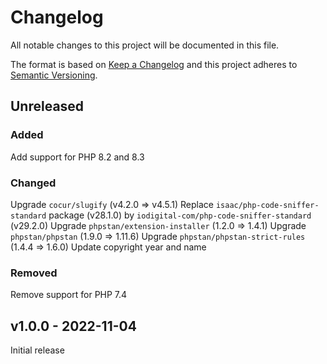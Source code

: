 # Changelog
All notable changes to this project will be documented in this file.

The format is based on [Keep a Changelog](http://keepachangelog.com/en/1.0.0/)
and this project adheres to [Semantic Versioning](http://semver.org/spec/v2.0.0.html).

## Unreleased

### Added

Add support for PHP 8.2 and 8.3

### Changed

Upgrade `cocur/slugify` (v4.2.0 => v4.5.1)
Replace `isaac/php-code-sniffer-standard` package (v28.1.0) by `iodigital-com/php-code-sniffer-standard` (v29.2.0)
Upgrade `phpstan/extension-installer` (1.2.0 => 1.4.1)
Upgrade `phpstan/phpstan` (1.9.0 => 1.11.6)
Upgrade `phpstan/phpstan-strict-rules` (1.4.4 => 1.6.0)
Update copyright year and name

### Removed

Remove support for PHP 7.4

## v1.0.0 - 2022-11-04

Initial release
